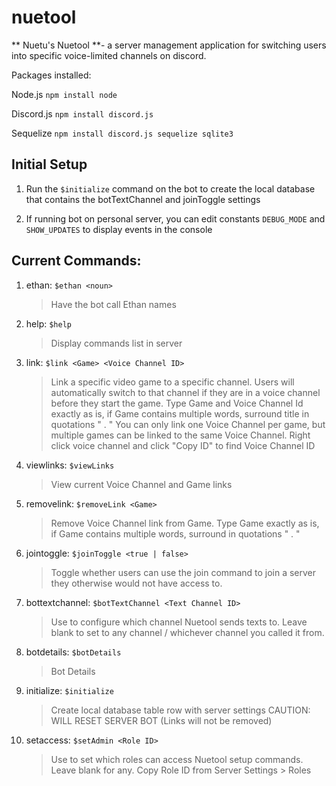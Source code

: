 # nuetool

** Nuetu's Nuetool **- a server management application for switching users into specific voice-limited channels on discord.

Packages installed:

Node.js `npm install node`

Discord.js `npm install discord.js`

Sequelize `npm install discord.js sequelize sqlite3`

## Initial Setup

1. Run the `$initialize` command on the bot to create the local database that contains the botTextChannel and joinToggle settings

2. If running bot on personal server, you can edit constants `DEBUG_MODE` and `SHOW_UPDATES` to display events in the console

## Current Commands:

1. ethan: `$ethan <noun>`
   > Have the bot call Ethan names
2. help: `$help`
   > Display commands list in server
3. link: `$link <Game> <Voice Channel ID>`
   > Link a specific video game to a specific channel.
   > Users will automatically switch to that channel if they are in a voice channel before they start the game.
   > Type Game and Voice Channel Id exactly as is, if Game contains multiple words, surround title in quotations " . "
   > You can only link one Voice Channel per game, but multiple games can be linked to the same Voice Channel.
   > Right click voice channel and click "Copy ID" to find Voice Channel ID
4. viewlinks: `$viewLinks`
   > View current Voice Channel and Game links
5. removelink: `$removeLink <Game>`
   > Remove Voice Channel link from Game.
   > Type Game exactly as is, if Game contains multiple words, surround in quotations " . "
6. jointoggle: `$joinToggle <true | false>`
   > Toggle whether users can use the join command to join a server they otherwise would not have access to.
7. bottextchannel: `$botTextChannel <Text Channel ID>`
   > Use to configure which channel Nuetool sends texts to.
   > Leave blank to set to any channel / whichever channel you called it from.
8. botdetails: `$botDetails`
   > Bot Details
9. initialize: `$initialize`
   > Create local database table row with server settings
   > CAUTION: WILL RESET SERVER BOT (Links will not be removed)
10. setaccess: `$setAdmin <Role ID>`
    > Use to set which roles can access Nuetool setup commands.
    > Leave blank for any.
    > Copy Role ID from Server Settings > Roles
